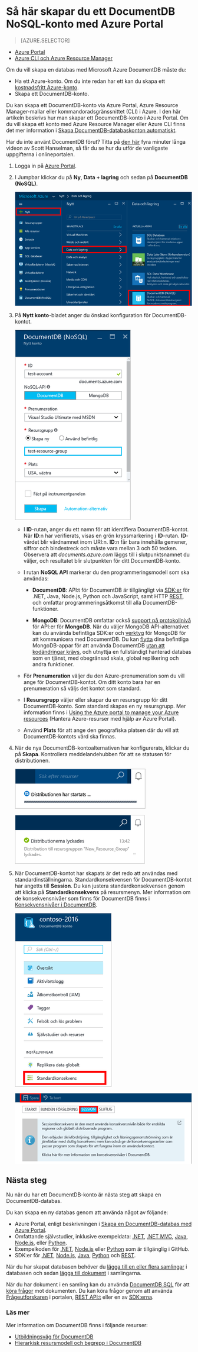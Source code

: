 <properties
    pageTitle="Så här skapar du ett DocumentDB-konto | Microsoft Azure"
    description="Bygg en NoSQL-databas med Azure DocumentDB. Skapa ett DocumentDB-konto genom att följa instruktionerna och börja utveckla din blixtsnabba, globala NoSQL-databas." 
    keywords="skapa en databas"
    services="documentdb"
    documentationCenter=""
    authors="mimig1"
    manager="jhubbard"
    editor="monicar"/>

<tags
    ms.service="documentdb"
    ms.workload="data-services"
    ms.tgt_pltfrm="na"
    ms.devlang="na"
    ms.topic="get-started-article"
    ms.date="09/12/2016"
    ms.author="mimig"/>

# Så här skapar du ett DocumentDB NoSQL-konto med Azure Portal

> [AZURE.SELECTOR]
- [Azure Portal](documntdb-create-account.md)
- [Azure CLI och Azure Resource Manager](documentdb-automation-resource-manager-cli.md)

Om du vill skapa en databas med Microsoft Azure DocumentDB måste du:

- Ha ett Azure-konto. Om du inte redan har ett kan du skapa ett [kostnadsfritt Azure-konto](https://azure.microsoft.com/free). 
- Skapa ett DocumentDB-konto.  

Du kan skapa ett DocumentDB-konto via Azure Portal, Azure Resource Manager-mallar eller kommandoradsgränssnittet (CLI) i Azure. I den här artikeln beskrivs hur man skapar ett DocumentDB-konto i Azure Portal. Om du vill skapa ett konto med Azure Resource Manager eller Azure CLI finns det mer information i [Skapa DocumentDB-databaskonton automatiskt](documentdb-automation-resource-manager-cli.md).

Har du inte använt DocumentDB förut? Titta på [den här](https://azure.microsoft.com/documentation/videos/create-documentdb-on-azure/) fyra minuter långa videon av Scott Hanselman, så får du se hur du utför de vanligaste uppgifterna i onlineportalen.

1.  Logga in på [Azure Portal](https://portal.azure.com/).
2.  I Jumpbar klickar du på **Ny**, **Data + lagring** och sedan på **DocumentDB (NoSQL)**.

    ![Skärmbild av Azure Portal, med fokus på Fler tjänster och DocumentDB (NoSQL)](./media/documentdb-create-account/create-nosql-db-databases-json-tutorial-1.png)  

3. På **Nytt konto**-bladet anger du önskad konfiguration för DocumentDB-kontot.

    ![Skärmbild av Nytt DocumentDB-bladet](./media/documentdb-create-account/create-nosql-db-databases-json-tutorial-2.png)

    - I **ID**-rutan, anger du ett namn för att identifiera DocumentDB-kontot.  När **ID**:n har verifierats, visas en grön kryssmarkering i **ID**-rutan. **ID**-värdet blir värdnamnet inom URI:n. **ID**:n får bara innehålla gemener, siffror och bindestreck och måste vara mellan 3 och 50 tecken. Observera att *documents.azure.com* läggs till i slutpunktsnamnet du väljer, och resultatet blir slutpunkten för ditt DocumentDB-konto.

    - I rutan **NoSQL API** markerar du den programmeringsmodell som ska användas:
        - **DocumentDB**: API:t för DocumentDB är tillgängligt via [SDK:er](documentdb-sdk-dotnet.md) för .NET, Java, Node.js, Python och JavaScript, samt HTTP [REST](https://msdn.microsoft.com/library/azure/dn781481.aspx), och omfattar programmeringsåtkomst till alla DocumentDB-funktioner. 
       
        - **MongoDB**: DocumentDB omfattar också [support på protokollnivå](documentdb-protocol-mongodb.md) för API:er för **MongoDB**. När du väljer MongoDB API-alternativet kan du använda befintliga SDK:er och [verktyg](documentdb-mongodb-mongochef.md) för MongoDB för att kommunicera med DocumentDB. Du kan [flytta](documentdb-import-data.md) dina befintliga MongoDB-appar för att använda DocumentDB [utan att kodändringar krävs](documentdb-connect-mongodb-account.md), och utnyttja en fullständigt hanterad databas som en tjänst, med obegränsad skala, global replikering och andra funktioner.

    - För **Prenumeration** väljer du den Azure-prenumeration som du vill ange för DocumentDB-kontot. Om ditt konto bara har en prenumeration så väljs det kontot som standard.

    - I **Resursgrupp** väljer eller skapar du en resursgrupp för ditt DocumentDB-konto.  Som standard skapas en ny resursgrupp. Mer information finns i [Using the Azure portal to manage your Azure resources](../articles/azure-portal/resource-group-portal.md) (Hantera Azure-resurser med hjälp av Azure Portal).

    - Använd **Plats** för att ange den geografiska platsen där du vill att DocumentDB-kontots värd ska finnas. 

4.  När de nya DocumentDB-kontoalternativen har konfigurerats, klickar du på **Skapa**. Kontrollera meddelandehubben för att se statusen för distributionen.  

    ![Skapa databaser snabbt – Skärmbild av Meddelandehubben som visar att DocumentDB-kontot håller på att skapas](./media/documentdb-create-account/create-nosql-db-databases-json-tutorial-4.png)  

    ![Skärmbild av Meddelandehubben som visar att DocumentDB-kontot har skapats och distribuerats till en resursgrupp – Meddelande från online-databasskaparen](./media/documentdb-create-account/create-nosql-db-databases-json-tutorial-5.png)

5.  När DocumentDB-kontot har skapats är det redo att användas med standardinställningarna. Standardkonsekvensen för DocumentDB-kontot har angetts till **Session**.  Du kan justera standardkonsekvensen genom att klicka på **Standardkonsekvens** på resursmenyn. Mer information om de konsekvensnivåer som finns för DocumentDB finns i [Konsekvensnivåer i DocumentDB](documentdb-consistency-levels.md).

    ![Skärmbild av Resursgrupp-bladet – starta apputveckling](./media/documentdb-create-account/create-nosql-db-databases-json-tutorial-6.png)  

    ![Skärmbild av Konsekvensnivå-bladet – sessionskonsekvens](./media/documentdb-create-account/create-nosql-db-databases-json-tutorial-7.png)  

[Så här skapar du ett DocumentDB-konto]: #Howto
[Nästa steg]: #NextSteps
[documentdb-manage]:../articles/documentdb/documentdb-manage.md


## Nästa steg

Nu när du har ett DocumentDB-konto är nästa steg att skapa en DocumentDB-databas. 

Du kan skapa en ny databas genom att använda något av följande:

- Azure Portal, enligt beskrivningen i [Skapa en DocumentDB-databas med Azure Portal](documentdb-create-database.md).
- Omfattande självstudier, inklusive exempeldata: [.NET](documentdb-get-started.md), [.NET MVC](documentdb-dotnet-application.md), [Java](documentdb-java-application.md), [Node.js](documentdb-nodejs-application.md), eller [Python](documentdb-python-application.md).
- Exempelkoden för [.NET](documentdb-dotnet-samples.md#database-examples), [Node.js](documentdb-nodejs-samples.md#database-examples) eller [Python](documentdb-python-samples.md#database-examples) som är tillgänglig i GitHub.
- SDK:er för [.NET](documentdb-sdk-dotnet.md), [Node.js](documentdb-sdk-node.md), [Java](documentdb-sdk-java.md), [Python](documentdb-sdk-python.md) och [REST](https://msdn.microsoft.com/library/azure/mt489072.aspx).

När du har skapat databasen behöver du [lägga till en eller flera samlingar](documentdb-create-collection.md) i databasen och sedan [lägga till dokument](documentdb-view-json-document-explorer.md) i samlingarna.

När du har dokument i en samling kan du använda [DocumentDB SQL](documentdb-sql-query.md) för att [köra frågor](documentdb-sql-query.md#executing-queries) mot dokumenten. Du kan köra frågor genom att använda [Frågeutforskaren](documentdb-query-collections-query-explorer.md) i portalen, [REST API:t](https://msdn.microsoft.com/library/azure/dn781481.aspx) eller en av [SDK:erna](documentdb-sdk-dotnet.md).

### Läs mer

Mer information om DocumentDB finns i följande resurser:

-   [Utbildningsväg för DocumentDB](https://azure.microsoft.com/documentation/learning-paths/documentdb/)
-   [Hierarkisk resursmodell och begrepp i DocumentDB](documentdb-resources.md)



<!--HONumber=sep12_HO2-->


